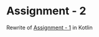 # Assignment - 2

Rewrite of [Assignment - 1](https://github.com/kaushiknsanji/Mindorks_BootCamp_Assignments/tree/master/Assignment_1) in Kotlin
